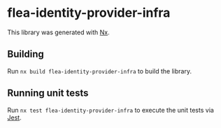 # flea-identity-provider-infra

This library was generated with [Nx](https://nx.dev).

## Building

Run `nx build flea-identity-provider-infra` to build the library.

## Running unit tests

Run `nx test flea-identity-provider-infra` to execute the unit tests via [Jest](https://jestjs.io).
